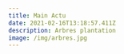 ```yaml
---
title: Main Actu
date: 2021-02-16T13:18:57.411Z
description: Arbres plantation
image: /img/arbres.jpg
---
```

